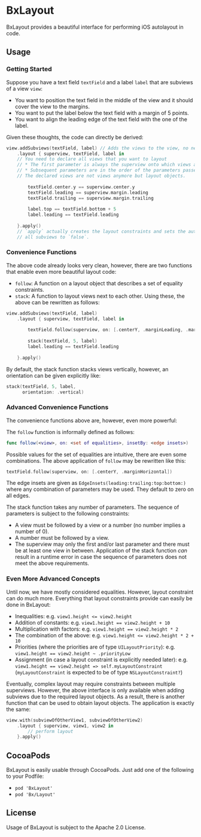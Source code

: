 # BxLayout
BxLayout provides a beautiful interface for performing iOS autolayout in code.

## Usage

### Getting Started
Suppose you have a text field `textField` and a label `label` that are subviews of a view `view`:
 * You want to position the text field in the middle of the view and it should cover the view to the margins.
 * You want to put the label below the text field with a margin of 5 points.
 * You want to align the leading edge of the text field with the one of the label.
 
Given these thoughts, the code can directly be derived:
```swift
view.addSubviews(textField, label) // Adds the views to the view, no need to do so otherwise
    .layout { superview, textField, label in 
    // You need to declare all views that you want to layout
    // * The first parameter is always the superview onto which views are added
    // * Subsequent parameters are in the order of the parameters passed into the function
    // The declared views are not views anymore but layout objects.
    
        textField.center.y == superview.center.y
        textField.leading == superview.margin.leading
        textField.trailing == superview.margin.trailing
        
        label.top == textField.bottom + 5
        label.leading == textField.leading
    
    }.apply() 
    // `apply` actually creates the layout constraints and sets the autoresizing masks of
    // all subviews to `false`.
```

### Convenience Functions
The above code already looks very clean, however, there are two functions that enable even more beautiful layout code:
 * `follow`: A function on a layout object that describes a set of equality constraints.
 * `stack`: A function to layout views next to each other.
Using these, the above can be rewritten as follows:
```swift
view.addSubviews(textField, label)
    .layout { superview, textField, label in
    
        textField.follow(superview, on: [.centerY, .marginLeading, .marginTrailing])
        
        stack(textField, 5, label)
        label.leading == textField.leading
    
    }.apply()
```
By default, the stack function stacks views vertically, however, an orientation can be given explicitly like:
```swift
stack(textField, 5, label, 
      orientation: .vertical)
```

### Advanced Convenience Functions
The convenience functions above are, however, even more powerful:

The `follow` function is informally defined as follows:
```swift
func follow(<view>, on: <set of equalities>, insetBy: <edge insets>)
```
Possible values for the set of equalities are intuitive, there are even some combinations. The above application of `follow` may be rewritten like this:
```swift
textField.follow(superview, on: [.centerY, .marginHorizontal])
```
The edge insets are given as `EdgeInsets(leading:trailing:top:bottom:)` where any combination of parameters may be used. They default to zero on all edges.

The stack function takes any number of parameters. The sequence of parameters is subject to the following constraints:
 * A view must be followed by a view or a number (no number implies a number of 0).
 * A number must be followed by a view.
 * The superview may only the first and/or last parameter and there must be at least one view in between.
Application of the stack function *can* result in a runtime error in case the sequence of parameters does not meet the above requirements.

### Even More Advanced Concepts
Until now, we have mostly considered equalities. However, layout constraint can do much more.
Everything that layout constraints provide can easily be done in BxLayout:
 * Inequalities: e.g. `view1.height <= view2.height`
 * Addition of constants: e.g. `view1.height == view2.height + 10`
 * Multiplication with factors: e.g. `view1.height == view2.height * 2`
 * The combination of the above: e.g. `view1.height <= view2.height * 2 + 10`
 * Priorities (where the priorities are of type `UILayoutPriority`): e.g. `view1.height == view2.height ~ .priorityLow`
 * Assignment (in case a layout constraint is explicitly needed later): e.g. `view1.height == view2.height => self.myLayoutConstraint` (`myLayoutConstraint` is expected to be of type `NSLayoutConstraint?`)
 
Eventually, complex layout may require constraints between multiple superviews. However, the above interface is only available when adding subviews due to the required layout objects. As a result, there is another function that can be used to obtain layout objects. The application is exactly the same:
```swift
view.with(subviewOfOtherView1, subviewOfOtherView2)
    .layout { superview, view1, view2 in 
        // perform layout
    }.apply()
```

## CocoaPods
BxLayout is easily usable through CocoaPods. Just add one of the following to your Podfile:
 * `pod 'BxLayout'`
 * `pod 'Bx/Layout'`
 
## License
Usage of BxLayout is subject to the Apache 2.0 License.
